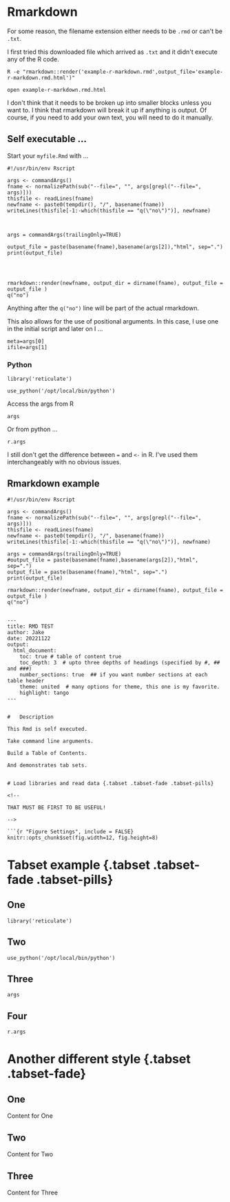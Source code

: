 
#	Rmarkdown



For some reason, the filename extension either needs to be `.rmd` or can't be `.txt`. 

I first tried this downloaded file which arrived as `.txt` and it didn't execute any of the R code.


```
R -e "rmarkdown::render('example-r-markdown.rmd',output_file='example-r-markdown.rmd.html')"

open example-r-markdown.rmd.html 
```



I don't think that it needs to be broken up into smaller blocks unless you want to.
I think that rmarkdown will break it up if anything is output.
Of course, if you need to add your own text, you will need to do it manually.



##	Self executable ...


Start your `myfile.Rmd` with ...

```
#!/usr/bin/env Rscript

args <- commandArgs()
fname <- normalizePath(sub("--file=", "", args[grepl("--file=", args)]))
thisfile <- readLines(fname)
newfname <- paste0(tempdir(), "/", basename(fname))
writeLines(thisfile[-1:-which(thisfile == "q(\"no\")")], newfname)



args = commandArgs(trailingOnly=TRUE)

output_file = paste(basename(fname),basename(args[2]),"html", sep=".")
print(output_file)




rmarkdown::render(newfname, output_dir = dirname(fname), output_file = output_file )
q("no")
```

Anything after the `q("no")` line will be part of the actual rmarkdown.

This also allows for the use of positional arguments. 
In this case, I use one in the initial script and later on I ...

```{r}
meta=args[0]
ifile=args[1]
```


###	Python




```{r setup}
library('reticulate')
```

```{r python}
use_python('/opt/local/bin/python')
```

Access the args from R

```{r args}
args
```

Or from python ...

```{python pyargs}
r.args
```







I still don't get the difference between `=` and `<-` in R. I've used them interchangeably with no obvious issues.



##	Rmarkdown example

```
#!/usr/bin/env Rscript

args <- commandArgs()
fname <- normalizePath(sub("--file=", "", args[grepl("--file=", args)]))
thisfile <- readLines(fname)
newfname <- paste0(tempdir(), "/", basename(fname))
writeLines(thisfile[-1:-which(thisfile == "q(\"no\")")], newfname)

args = commandArgs(trailingOnly=TRUE)
#output_file = paste(basename(fname),basename(args[2]),"html", sep=".")
output_file = paste(basename(fname),"html", sep=".")
print(output_file)

rmarkdown::render(newfname, output_dir = dirname(fname), output_file = output_file )
q("no")


---
title: RMD TEST
author: Jake
date: 20221122
output: 
  html_document:
    toc: true # table of content true
    toc_depth: 3  # upto three depths of headings (specified by #, ## and ###)
    number_sections: true  ## if you want number sections at each table header
    theme: united  # many options for theme, this one is my favorite.
    highlight: tango
---


#	Description

This Rmd is self executed.

Take command line arguments.

Build a Table of Contents.

And demonstrates tab sets.


# Load libraries and read data {.tabset .tabset-fade .tabset-pills}

<!--

THAT MUST BE FIRST TO BE USEFUL!

-->

```{r "Figure Settings", include = FALSE}
knitr::opts_chunk$set(fig.width=12, fig.height=8) 
```


# Tabset example {.tabset .tabset-fade .tabset-pills}

##	One
```{r setup}
library('reticulate')
```

##	Two
```{r python}
use_python('/opt/local/bin/python')
```

##	Three
```{r args}
args
```

##	Four
```{python pyargs}
r.args
```


# Another different style {.tabset .tabset-fade}

##	One

Content for One

##	Two

Content for Two

##	Three

Content for Three


```



